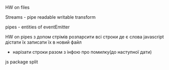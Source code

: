 HW on files

Streams - pipe
 readable
 writable
 transform

 pipes - entities of eventEmitter

 HW on pipes
 з допом стрімів розпарсити всі строки де є слова javascript
 дістати їх
 записати їх в новий файл

 * нарізати строки разом з інфою про помилку(до наступної дати)

 js package split
